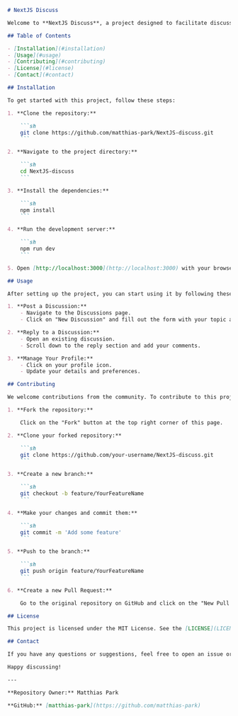```markdown
# NextJS Discuss

Welcome to **NextJS Discuss**, a project designed to facilitate discussions around NextJS. This repository aims to provide a platform where developers can share ideas, ask questions, and engage in meaningful conversations about NextJS.

## Table of Contents

- [Installation](#installation)
- [Usage](#usage)
- [Contributing](#contributing)
- [License](#license)
- [Contact](#contact)

## Installation

To get started with this project, follow these steps:

1. **Clone the repository:**

    ```sh
    git clone https://github.com/matthias-park/NextJS-discuss.git
    ```

2. **Navigate to the project directory:**

    ```sh
    cd NextJS-discuss
    ```

3. **Install the dependencies:**

    ```sh
    npm install
    ```

4. **Run the development server:**

    ```sh
    npm run dev
    ```

5. Open [http://localhost:3000](http://localhost:3000) with your browser to see the result.

## Usage

After setting up the project, you can start using it by following these steps:

1. **Post a Discussion:**
    - Navigate to the Discussions page.
    - Click on "New Discussion" and fill out the form with your topic and content.

2. **Reply to a Discussion:**
    - Open an existing discussion.
    - Scroll down to the reply section and add your comments.

3. **Manage Your Profile:**
    - Click on your profile icon.
    - Update your details and preferences.

## Contributing

We welcome contributions from the community. To contribute to this project, follow these steps:

1. **Fork the repository:**

    Click on the "Fork" button at the top right corner of this page.

2. **Clone your forked repository:**

    ```sh
    git clone https://github.com/your-username/NextJS-discuss.git
    ```

3. **Create a new branch:**

    ```sh
    git checkout -b feature/YourFeatureName
    ```

4. **Make your changes and commit them:**

    ```sh
    git commit -m 'Add some feature'
    ```

5. **Push to the branch:**

    ```sh
    git push origin feature/YourFeatureName
    ```

6. **Create a new Pull Request:**

    Go to the original repository on GitHub and click on the "New Pull Request" button.

## License

This project is licensed under the MIT License. See the [LICENSE](LICENSE) file for more details.

## Contact

If you have any questions or suggestions, feel free to open an issue or contact the repository owner.

Happy discussing!

---

**Repository Owner:** Matthias Park

**GitHub:** [matthias-park](https://github.com/matthias-park)
```